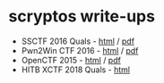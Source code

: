 # scryptos write-ups
- SSCTF 2016 Quals - [html](https://scryptos.org/write-ups/ssctf-2016/ssctf_quals-2016-writeup.html) / [pdf](https://scryptos.org/write-ups/ssctf-2016/ssctf_quals-2016-writeup.pdf)
- Pwn2Win CTF 2016 - [html](https://scryptos.org/write-ups/pwn2win_ctf-2016/pwn2win_ctf-2016-writeup.html) / [pdf](https://scryptos.org/write-ups/pwn2win_ctf-2016/pwn2win_ctf-2016-writeup.pdf)
- OpenCTF 2015 - [html](https://scryptos.org/write-ups/open_ctf-2015/open_ctf-2015-writeups.html) / [pdf](https://scryptos.org/write-ups/open_ctf-2015/open_ctf-2015-writeups.pdf)
- HITB XCTF 2018 Quals - [html](https://scryptos.org/write-ups/hitb_xctf-2018/hitb_xctf_quals-2018-writeup.html)
